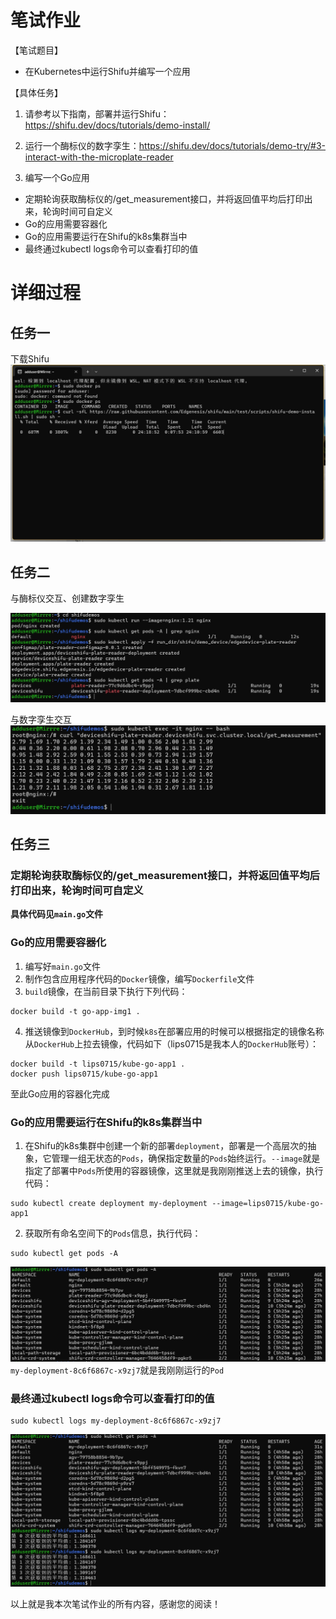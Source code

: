 # 笔试作业
【笔试题目】

* 在Kubernetes中运行Shifu并编写一个应用

【具体任务】

1. 请参考以下指南，部署并运行Shifu：https://shifu.dev/docs/tutorials/demo-install/

2. 运行一个酶标仪的数字孪生：https://shifu.dev/docs/tutorials/demo-try/#3-interact-with-the-microplate-reader

3. 编写一个Go应用
- 定期轮询获取酶标仪的/get_measurement接口，并将返回值平均后打印出来，轮询时间可自定义 
- Go的应用需要容器化
- Go的应用需要运行在Shifu的k8s集群当中
- 最终通过kubectl logs命令可以查看打印的值

# 详细过程
## 任务一
下载Shifu
![](https://github.com/Mirrre/Shifu/blob/main/%E6%AD%A5%E9%AA%A4%E6%88%AA%E5%9B%BE/1%E3%80%81%E4%B8%8B%E8%BD%BDShifu.png)
## 任务二
与酶标仪交互、创建数字孪生

![](https://github.com/Mirrre/Shifu/blob/main/%E6%AD%A5%E9%AA%A4%E6%88%AA%E5%9B%BE/2%E3%80%81%E4%B8%8E%E9%85%B6%E6%A0%87%E4%BB%AA%E4%BA%A4%E4%BA%92%E3%80%81%E5%88%9B%E5%BB%BA%E6%95%B0%E5%AD%97%E5%AD%AA%E7%94%9F.png)

与数字孪生交互
![](https://github.com/Mirrre/Shifu/blob/main/%E6%AD%A5%E9%AA%A4%E6%88%AA%E5%9B%BE/3%E3%80%81%E4%B8%8E%E6%95%B0%E5%AD%97%E5%AD%AA%E7%94%9F%E4%BA%A4%E4%BA%92.png)
## 任务三
### 定期轮询获取酶标仪的/get_measurement接口，并将返回值平均后打印出来，轮询时间可自定义

**具体代码见`main.go`文件**

### Go的应用需要容器化

1. 编写好`main.go`文件
2. 制作包含应用程序代码的`Docker`镜像，编写`Dockerfile`文件
3. `build`镜像，在当前目录下执行下列代码：
```shell
docker build -t go-app-img1 . 
```

4. 推送镜像到`DockerHub`，到时候`k8s`在部署应用的时候可以根据指定的镜像名称从`DockerHub`上拉去镜像，代码如下（lips0715是我本人的`DockerHub`账号）：

```shell
docker build -t lips0715/kube-go-app1 .
docker push lips0715/kube-go-app1
```
至此Go应用的容器化完成
### Go的应用需要运行在Shifu的k8s集群当中
1. 在Shifu的k8s集群中创建一个新的部署`deployment`，部署是一个高层次的抽象，它管理一组无状态的`Pods`，确保指定数量的`Pods`始终运行。`--image`就是指定了部署中`Pods`所使用的容器镜像，这里就是我刚刚推送上去的镜像，执行代码：
```shell
sudo kubectl create deployment my-deployment --image=lips0715/kube-go-app1
```
2. 获取所有命名空间下的`Pods`信息，执行代码：
```shell
sudo kubectl get pods -A
```
![](https://github.com/Mirrre/Shifu/blob/main/%E6%AD%A5%E9%AA%A4%E6%88%AA%E5%9B%BE/4%E3%80%81%E8%8E%B7%E5%8F%96%E6%89%80%E6%9C%89%E5%91%BD%E5%90%8D%E7%A9%BA%E9%97%B4%E4%B8%8B%E7%9A%84Pods%E4%BF%A1%E6%81%AF.png)
`my-deployment-8c6f6867c-x9zj7`就是我刚刚运行的`Pod`
### 最终通过kubectl logs命令可以查看打印的值
```shell
sudo kubectl logs my-deployment-8c6f6867c-x9zj7
```
![](https://github.com/Mirrre/Shifu/blob/main/%E6%AD%A5%E9%AA%A4%E6%88%AA%E5%9B%BE/5%E3%80%81%E6%9C%80%E7%BB%88%E5%AE%8C%E6%88%90%E6%95%88%E6%9E%9C.png)


以上就是我本次笔试作业的所有内容，感谢您的阅读！